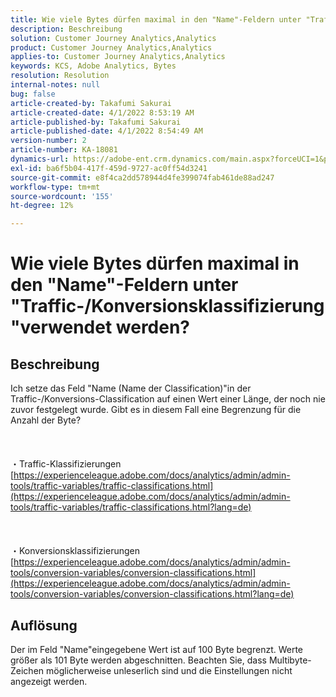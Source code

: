 ```yaml
---
title: Wie viele Bytes dürfen maximal in den "Name"-Feldern unter "Traffic-/Konversionsklassifizierung"verwendet werden?
description: Beschreibung
solution: Customer Journey Analytics,Analytics
product: Customer Journey Analytics,Analytics
applies-to: Customer Journey Analytics,Analytics
keywords: KCS, Adobe Analytics, Bytes
resolution: Resolution
internal-notes: null
bug: false
article-created-by: Takafumi Sakurai
article-created-date: 4/1/2022 8:53:19 AM
article-published-by: Takafumi Sakurai
article-published-date: 4/1/2022 8:54:49 AM
version-number: 2
article-number: KA-18081
dynamics-url: https://adobe-ent.crm.dynamics.com/main.aspx?forceUCI=1&pagetype=entityrecord&etn=knowledgearticle&id=7471762b-99b1-ec11-9840-0022480bd126
exl-id: ba6f5b04-417f-459d-9727-ac0ff54d3241
source-git-commit: e8f4ca2dd578944d4fe399074fab461de88ad247
workflow-type: tm+mt
source-wordcount: '155'
ht-degree: 12%

---
```


# Wie viele Bytes dürfen maximal in den &quot;Name&quot;-Feldern unter &quot;Traffic-/Konversionsklassifizierung&quot;verwendet werden?

## Beschreibung

Ich setze das Feld &quot;Name (Name der Classification)&quot;in der Traffic-/Konversions-Classification auf einen Wert einer Länge, der noch nie zuvor festgelegt wurde. Gibt es in diesem Fall eine Begrenzung für die Anzahl der Byte?<br><br> <br><br>・Traffic-Klassifizierungen
[https://experienceleague.adobe.com/docs/analytics/admin/admin-tools/traffic-variables/traffic-classifications.html](https://experienceleague.adobe.com/docs/analytics/admin/admin-tools/traffic-variables/traffic-classifications.html?lang=de)<br><br> <br><br>・Konversionsklassifizierungen
[https://experienceleague.adobe.com/docs/analytics/admin/admin-tools/conversion-variables/conversion-classifications.html](https://experienceleague.adobe.com/docs/analytics/admin/admin-tools/conversion-variables/conversion-classifications.html?lang=de)

## Auflösung


Der im Feld &quot;Name&quot;eingegebene Wert ist auf 100 Byte begrenzt. Werte größer als 101 Byte werden abgeschnitten. Beachten Sie, dass Multibyte-Zeichen möglicherweise unleserlich sind und die Einstellungen nicht angezeigt werden.
